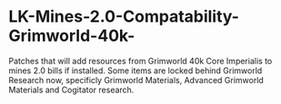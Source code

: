 # LK-Mines-2.0-Compatability-Grimworld-40k-
Patches that will add resources from Grimworld 40k Core Imperialis to mines 2.0 bills if installed.
Some items are locked behind Grimworld Research now, specificly Grimworld Materials, Advanced Grimworld Materials and Cogitator research.
